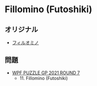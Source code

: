 # Fillomino (Futoshiki)

## オリジナル
- [フィルオミノ](fillomino.md)

## 問題
- [WPF PUZZLE GP 2021 ROUND 7](../questions/wpfpgp2021_7.md)
	- 11\. Fillomino (Futoshiki)

